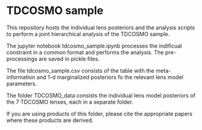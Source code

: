 # TDCOSMO sample
This repository hosts the individual lens posteriors and the analysis scripts to perform a joint hierarchical analysis of the TDCOSMO sample.

The jupyter notebook tdcosmo_sample.ipynb processes the indificual constraint in a common format and performs the analysis. The pre-processings are saved in pickle files.

The file tdcosmo_sample.csv consists of the table with the meta-information and 1-d marginalized posteriors fo the relevant lens model parameters.

The folder TDCOSMO_data consists the individual lens model posteriors of the 7 TDCOSMO lenses, each in a separate folder.

If you are using products of this folder, please cite the appropriate papers where these products are derived.
